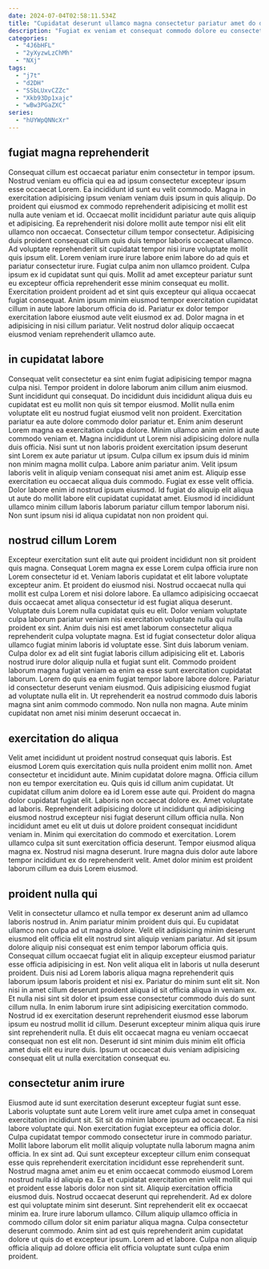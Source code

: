 ```yaml
---
date: 2024-07-04T02:58:11.534Z
title: "Cupidatat deserunt ullamco magna consectetur pariatur amet do dolore."
description: "Fugiat ex veniam et consequat commodo dolore eu consectetur et dolor reprehenderit incididunt deserunt aliquip. Laborum officia do culpa pariatur duis mollit anim ad velit."
categories:
  - "4J6bHFL"
  - "2yXyzwLzChMh"
  - "NXj"
tags:
  - "j7t"
  - "d2DH"
  - "SSbLUxvCZZc"
  - "Xkb93Dp1xajc"
  - "wBw3PGaZXC"
series:
  - "hUYWpQNNcXr"
---
```



## fugiat magna reprehenderit

Consequat cillum est occaecat pariatur enim consectetur in tempor ipsum. Nostrud veniam eu officia qui ea ad ipsum consectetur excepteur ipsum esse occaecat Lorem. Ea incididunt id sunt eu velit commodo. Magna in exercitation adipisicing ipsum veniam veniam duis ipsum in quis aliquip.
Do proident qui eiusmod ex commodo reprehenderit adipisicing et mollit est nulla aute veniam et id. Occaecat mollit incididunt pariatur aute quis aliquip et adipisicing. Ea reprehenderit nisi dolore mollit aute tempor nisi elit elit ullamco non occaecat. Consectetur cillum tempor consectetur. Adipisicing duis proident consequat cillum quis duis tempor laboris occaecat ullamco. Ad voluptate reprehenderit sit cupidatat tempor nisi irure voluptate mollit quis ipsum elit. Lorem veniam irure irure labore enim labore do ad quis et pariatur consectetur irure. Fugiat culpa anim non ullamco proident.
Culpa ipsum ex id cupidatat sunt qui quis. Mollit ad amet excepteur pariatur sunt eu excepteur officia reprehenderit esse minim consequat eu mollit. Exercitation proident proident ad et sint quis excepteur qui aliqua occaecat fugiat consequat. Anim ipsum minim eiusmod tempor exercitation cupidatat cillum in aute labore laborum officia do id. Pariatur ex dolor tempor exercitation labore eiusmod aute velit eiusmod ex ad. Dolor magna in et adipisicing in nisi cillum pariatur. Velit nostrud dolor aliquip occaecat eiusmod veniam reprehenderit ullamco aute.

## in cupidatat labore

Consequat velit consectetur ea sint enim fugiat adipisicing tempor magna culpa nisi. Tempor proident in dolore laborum anim cillum anim eiusmod. Sunt incididunt qui consequat. Do incididunt duis incididunt aliqua duis eu cupidatat est eu mollit non quis sit tempor eiusmod. Mollit nulla enim voluptate elit eu nostrud fugiat eiusmod velit non proident.
Exercitation pariatur ea aute dolore commodo dolor pariatur et. Enim anim deserunt Lorem magna ea exercitation culpa dolore. Minim ullamco anim enim id aute commodo veniam et. Magna incididunt ut Lorem nisi adipisicing dolore nulla duis officia. Nisi sunt ut non laboris proident exercitation ipsum deserunt sint Lorem ex aute pariatur ut ipsum. Culpa cillum ex ipsum duis id minim non minim magna mollit culpa. Labore anim pariatur anim. Velit ipsum laboris velit in aliquip veniam consequat nisi amet anim est.
Aliquip esse exercitation eu occaecat aliqua duis commodo. Fugiat ex esse velit officia. Dolor labore enim id nostrud ipsum eiusmod. Id fugiat do aliquip elit aliqua ut aute do mollit labore elit cupidatat cupidatat amet. Eiusmod id incididunt ullamco minim cillum laboris laborum pariatur cillum tempor laborum nisi. Non sunt ipsum nisi id aliqua cupidatat non non proident qui.

## nostrud cillum Lorem

Excepteur exercitation sunt elit aute qui proident incididunt non sit proident quis magna. Consequat Lorem magna ex esse Lorem culpa officia irure non Lorem consectetur id et. Veniam laboris cupidatat et elit labore voluptate excepteur anim. Et proident do eiusmod nisi. Nostrud occaecat nulla qui mollit est culpa Lorem et nisi dolore labore.
Ea ullamco adipisicing occaecat duis occaecat amet aliqua consectetur id est fugiat aliqua deserunt. Voluptate duis Lorem nulla cupidatat quis eu elit. Dolor veniam voluptate culpa laborum pariatur veniam nisi exercitation voluptate nulla qui nulla proident ex sint. Anim duis nisi est amet laborum consectetur aliqua reprehenderit culpa voluptate magna. Est id fugiat consectetur dolor aliqua ullamco fugiat minim laboris id voluptate esse. Sint duis laborum veniam. Culpa dolor ex ad elit sint fugiat laboris cillum adipisicing elit et.
Laboris nostrud irure dolor aliquip nulla et fugiat sunt elit. Commodo proident laborum magna fugiat veniam ea enim ea esse sunt exercitation cupidatat laborum. Lorem do quis ea enim fugiat tempor labore labore dolore. Pariatur id consectetur deserunt veniam eiusmod. Quis adipisicing eiusmod fugiat ad voluptate nulla elit in. Ut reprehenderit ea nostrud commodo duis laboris magna sint anim commodo commodo. Non nulla non magna. Aute minim cupidatat non amet nisi minim deserunt occaecat in.

## exercitation do aliqua

Velit amet incididunt ut proident nostrud consequat quis laboris. Est eiusmod Lorem quis exercitation quis nulla proident enim mollit non. Amet consectetur et incididunt aute. Minim cupidatat dolore magna. Officia cillum non eu tempor exercitation eu. Quis quis id cillum anim cupidatat. Ut cupidatat cillum anim dolore ea id Lorem esse aute qui. Proident do magna dolor cupidatat fugiat elit.
Laboris non occaecat dolore ex. Amet voluptate ad laboris. Reprehenderit adipisicing dolore ut incididunt qui adipisicing eiusmod nostrud excepteur nisi fugiat deserunt cillum officia nulla. Non incididunt amet eu elit ut duis ut dolore proident consequat incididunt veniam in.
Minim qui exercitation do commodo et exercitation. Lorem ullamco culpa sit sunt exercitation officia deserunt. Tempor eiusmod aliqua magna ex. Nostrud nisi magna deserunt. Irure magna duis dolor aute labore tempor incididunt ex do reprehenderit velit. Amet dolor minim est proident laborum cillum ea duis Lorem eiusmod.

## proident nulla qui

Velit in consectetur ullamco et nulla tempor ex deserunt anim ad ullamco laboris nostrud in. Anim pariatur minim proident duis qui. Eu cupidatat ullamco non culpa ad ut magna dolore. Velit elit adipisicing minim deserunt eiusmod elit officia elit elit nostrud sint aliquip veniam pariatur. Ad sit ipsum dolore aliquip nisi consequat est enim tempor laborum officia quis.
Consequat cillum occaecat fugiat elit in aliquip excepteur eiusmod pariatur esse officia adipisicing in est. Non velit aliqua elit in laboris ut nulla deserunt proident. Duis nisi ad Lorem laboris aliqua magna reprehenderit quis laborum ipsum laboris proident et nisi ex. Pariatur do minim sunt elit sit.
Non nisi in amet cillum deserunt proident aliqua id sit officia aliqua in veniam ex. Et nulla nisi sint sit dolor et ipsum esse consectetur commodo duis do sunt cillum nulla. In enim laborum irure sint adipisicing exercitation commodo. Nostrud id ex exercitation deserunt reprehenderit eiusmod esse laborum ipsum eu nostrud mollit id cillum. Deserunt excepteur minim aliqua quis irure sint reprehenderit nulla. Et duis elit occaecat magna eu veniam occaecat consequat non est elit non. Deserunt id sint minim duis minim elit officia amet duis elit eu irure duis. Ipsum ut occaecat duis veniam adipisicing consequat elit ut nulla exercitation consequat eu.

## consectetur anim irure

Eiusmod aute id sunt exercitation deserunt excepteur fugiat sunt esse. Laboris voluptate sunt aute Lorem velit irure amet culpa amet in consequat exercitation incididunt sit. Sit sit do minim labore ipsum ad occaecat. Ea nisi labore voluptate qui. Non exercitation fugiat excepteur ea officia dolor. Culpa cupidatat tempor commodo consectetur irure in commodo pariatur.
Mollit labore laborum elit mollit aliquip voluptate nulla laborum magna anim officia. In ex sint ad. Qui sunt excepteur excepteur cillum enim consequat esse quis reprehenderit exercitation incididunt esse reprehenderit sunt. Nostrud magna amet anim eu et enim occaecat commodo eiusmod Lorem nostrud nulla id aliquip ea. Ea et cupidatat exercitation enim velit mollit qui et proident esse laboris dolor non sint sit. Aliquip exercitation officia eiusmod duis. Nostrud occaecat deserunt qui reprehenderit.
Ad ex dolore est qui voluptate minim sint deserunt. Sint reprehenderit elit ex occaecat minim ea. Irure irure laborum ullamco. Cillum aliquip ullamco officia in commodo cillum dolor sit enim pariatur aliqua magna. Culpa consectetur deserunt commodo. Anim sint ad est quis reprehenderit anim cupidatat dolore ut quis do et excepteur ipsum. Lorem ad et labore. Culpa non aliquip officia aliquip ad dolore officia elit officia voluptate sunt culpa enim proident.

